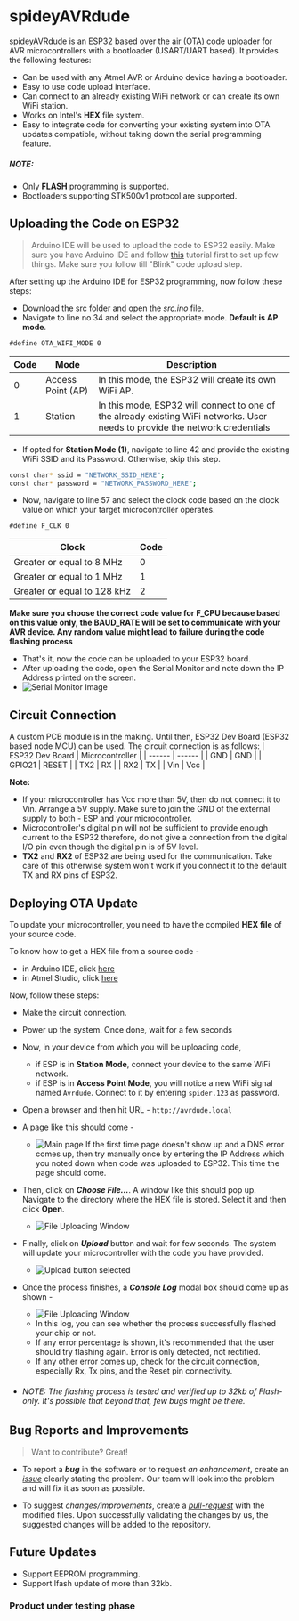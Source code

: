 # spideyAVRdude

spideyAVRdude is an ESP32 based over the air (OTA) code uploader for AVR microcontrollers with a bootloader (USART/UART based). It provides the following features:
  - Can be used with any Atmel AVR or Arduino device having a bootloader. 
  - Easy to use code upload interface. 
  - Can connect to an already existing WiFi network or can create its own WiFi station.
  - Works on Intel's **HEX** file system. 
  - Easy to integrate code for converting your existing system into OTA updates compatible, without taking down the serial programming feature. 

##### NOTE:
- Only **FLASH** programming is supported.
- Bootloaders supporting STK500v1 protocol are supported.

## Uploading the Code on ESP32

> Arduino IDE will be used to upload the code to ESP32 easily. 
> Make sure you have Arduino IDE and follow [this](https://lastminuteengineers.com/esp32-arduino-ide-tutorial/) tutorial first to set up few things.
> Make sure you follow till "Blink" code upload step.

After setting up the Arduino IDE for ESP32 programming, now follow these steps:

- Download the [src]() folder and open the *src.ino* file. 
- Navigate to line no 34 and select the appropriate mode. **Default is AP mode**.
```
#define OTA_WIFI_MODE 0
```
| Code | Mode | Description|
| ------ | ------ |------ |
| 0 | Access Point (AP) | In this mode, the ESP32 will create its own WiFi AP. |
| 1 | Station |In this mode, ESP32 will connect to one of the already existing WiFi networks. User needs to provide the network credentials|
- If opted for **Station Mode (1)**, navigate to line 42 and provide the existing WiFi SSID and its Password. Otherwise, skip this step. 
```sh
const char* ssid = "NETWORK_SSID_HERE";
const char* password = "NETWORK_PASSWORD_HERE";
```
- Now, navigate to line 57 and select the clock code based on the clock value on which your target microcontroller operates.
```
#define F_CLK 0
```
| Clock | Code |
| ----- | ----- |
| Greater or equal to 8 MHz | 0 |
| Greater or equal to 1 MHz  | 1 |
| Greater or equal to 128 kHz | 2 |

**Make sure you choose the correct code value for F_CPU because based on this value only, the BAUD_RATE will be set to communicate with your AVR device. Any random value might lead to failure during the code flashing process**

- That's it, now the code can be uploaded to your ESP32 board. 
- After uploading the code, open the Serial Monitor and note down the IP Address printed on the screen. 
- ![Serial Monitor Image](https://github.com/spider-tronix/spidey-suite/)

## Circuit Connection 

A custom PCB module is in the making. Until then, ESP32 Dev Board (ESP32 based node MCU) can be used. The circuit connection is as follows: 
| ESP32 Dev Board | Microcontroller |
| ------ | ------ |
| GND | GND |
| GPIO21 | RESET |
| TX2 | RX |
| RX2 | TX |
| Vin | Vcc |

**Note:**

- If your microcontroller has Vcc more than 5V, then do not connect it to Vin. Arrange a 5V supply. Make sure to join the GND of the external supply to both - ESP and your microcontroller. 
- Microcontroller's digital pin will not be sufficient to provide enough current to the ESP32 therefore, do not give a connection from the digital I/O pin even though the digital pin is of 5V level. 
- **TX2** and **RX2** of ESP32 are being used for the communication. Take care of this otherwise system won't work if you connect it to the default TX and RX pins of ESP32.


## Deploying OTA Update

To update your microcontroller, you need to have the compiled **HEX file** of your source code. 

To know how to get a HEX file from a source code - 
- in Arduino IDE, click [here](https://www.instructables.com/HOW-TO-GET-HEX-FILE-FROM-ARDUINO-/)
- in Atmel Studio, click [here](https://avrstudio5.wordpress.com/2012/05/17/creating-hex-lss-map-files-when-building/)
 
Now, follow these steps:

- Make the circuit connection. 
- Power up the system. Once done, wait for a few seconds
- Now, in your device from which you will be uploading code,
   - if ESP is in **Station Mode**, connect your device to the same WiFi network.
   - if ESP is in **Access Point Mode**, you will notice a new WiFi signal named ```Avrdude```. Connect to it by entering ```spider.123``` as password. 
- Open a browser and then hit URL - ```http://avrdude.local```
- A page like this should come - 
    - ![Main page]() 
If the first time page doesn't show up and a DNS error comes up, then try manually once by entering the IP Address which you noted down when code was uploaded to ESP32. This time the page should come. 
- Then, click on ***Choose File...***. A window like this should pop up. Navigate to the directory where the HEX file is stored. Select it and then click **Open**.
  - ![File Uploading Window]() 
- Finally, click on ***Upload*** button and wait for few seconds. The system will update your microcontroller with the code you have provided. 
  - ![Upload button selected]() 
- Once the process finishes, a ***Console Log*** modal box should come up as shown -
   - ![File Uploading Window]() 
   - In this log, you can see whether the process successfully flashed your chip or not.
   - If any error percentage is shown, it's recommended that the user should try flashing again. Error is only detected, not rectified.
   - If any other error comes up, check for the circuit connection, especially Rx, Tx pins, and the Reset pin connectivity. 

- ###### NOTE: The flashing process is tested and verified up to 32kb of Flash-only. It's possible that beyond that, few bugs might be there. 

## Bug Reports and Improvements
> Want to contribute? Great!

-  To report a ***bug*** in the software or to request *an enhancement*, create an [*issue*](https://github.com/spider-tronix/spidey-suite/issues) clearly stating the problem. Our team will look into the problem and will fix it as soon as possible.

- To suggest *changes/improvements*, create a [*pull-request*](https://github.com/spider-tronix/spidey-suite/pulls) with the modified files. Upon successfully validating the changes by us, the suggested changes will be added to the repository.

## Future Updates
 - Support EEPROM programming. 
 - Support lfash update of more than 32kb.

### Product under testing phase
